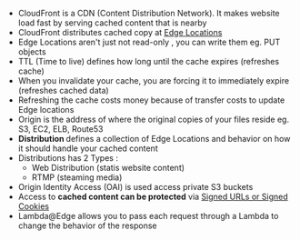 - CloudFront is a CDN (Content Distribution Network). It makes website load fast by serving cached content that is nearby
- CloudFront distributes cached copy at <ins> Edge Locations </ins>
- Edge Locations aren't just not read-only , you can write them eg. PUT objects 
- TTL (Time to live) defines how long until the cache expires (refreshes cache)
- When you invalidate your cache, you are forcing it to immediately expire (refreshes cached data)
- Refreshing the cache costs money because of transfer costs to update Edge locations 
- Origin is the address of where the original copies of your files reside eg. S3, EC2, ELB, Route53
- <b> Distribution </b> defines a collection of Edge Locations and behavior on how it should handle your cached content 
- Distributions has 2 Types : 
    - Web Distribution (statis website content) 
    - RTMP (steaming media)
- Origin Identity Access (OAI) is used access private S3 buckets 
- Access to <b> cached content can be protected</b> via <ins> Signed URLs or Signed Cookies </ins>
- Lambda@Edge allows you to pass each request through a Lambda to change the behavior of the response
